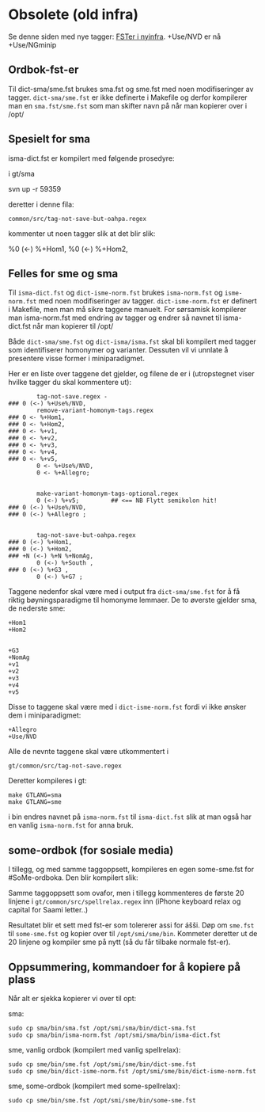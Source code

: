 # Obsolete (old infra)

Se denne siden med nye tagger: [FSTer i nyinfra](/lang//sme/KompilereFST.html). +Use/NVD er nå +Use/NGminip

## Ordbok-fst-er

Til dict-sma/sme.fst brukes sma.fst og sme.fst med noen modifiseringer av tagger. `dict-sma/sme.fst` er ikke definerte i Makefile og derfor kompilerer man en `sma.fst/sme.fst` som man skifter navn på når man kopierer over i /opt/

## Spesielt for sma

isma-dict.fst er kompilert med følgende prosedyre:

i gt/sma

svn up -r 59359

deretter i denne fila:

`common/src/tag-not-save-but-oahpa.regex`

kommenter ut noen tagger slik at det blir slik:

%0 (<-) %+Hom1,
%0 (<-) %+Hom2,

## Felles for sme og sma

Til `isma-dict.fst` og `dict-isme-norm.fst` brukes `isma-norm.fst` og `isme-norm.fst` med noen modifiseringer av tagger. `dict-isme-norm.fst` er definert i Makefile, men man må sikre taggene manuelt. For sørsamisk kompilerer man isma-norm.fst med endring av tagger og endrer så navnet til isma-dict.fst når man kopierer til /opt/

Både `dict-sma/sme.fst` og `dict-isma/isma.fst` skal bli kompilert med tagger som identifiserer homonymer og varianter.
Dessuten vil vi unnlate å presentere visse former i miniparadigmet.

Her er en liste over taggene det gjelder, og filene de er i (utropstegnet viser hvilke tagger du skal kommentere ut):

```
        tag-not-save.regex -
### 0 (<-) %+Use%/NVD,
        remove-variant-homonym-tags.regex
### 0 <- %+Hom1,
### 0 <- %+Hom2,
### 0 <- %+v1,
### 0 <- %+v2,
### 0 <- %+v3,
### 0 <- %+v4,
### 0 <- %+v5,
        0 <- %+Use%/NVD,
        0 <- %+Allegro;


        make-variant-homonym-tags-optional.regex
        0 (<-) %+v5;         ## <== NB Flytt semikolon hit!
### 0 (<-) %+Use%/NVD,
### 0 (<-) %+Allegro ;


        tag-not-save-but-oahpa.regex
### 0 (<-) %+Hom1,
### 0 (<-) %+Hom2,
### +N (<-) %+N %+NomAg,
        0 (<-) %+South ,
### 0 (<-) %+G3 ,
        0 (<-) %+G7 ;
```

Taggene nedenfor skal være med i output fra `dict-sma/sme.fst` for å få riktig bøyningsparadigme til homonyme lemmaer. De to øverste gjelder sma, de nederste sme:

```
+Hom1
+Hom2


+G3
+NomAg
+v1
+v2
+v3
+v4
+v5
```

Disse to taggene skal være med i `dict-isme-norm.fst` fordi vi ikke ønsker dem i miniparadigmet:

```
+Allegro
+Use/NVD
```

Alle de nevnte taggene skal være utkommentert i

`gt/common/src/tag-not-save.regex`

Deretter kompileres i gt:

```
make GTLANG=sma
make GTLANG=sme
```

i bin endres navnet på `isma-norm.fst` til `isma-dict.fst` slik at man også har en
vanlig `isma-norm.fst` for anna bruk.

## some-ordbok (for sosiale media)

I tillegg, og med samme taggoppsett, kompileres en egen some-sme.fst for #SoMe-ordboka.
Den blir kompilert slik:

Samme taggoppsett som ovafor, men i tillegg kommenteres de første 20 linjene i
`gt/common/src/spellrelax.regex` inn (iPhone keyboard relax og capital for Saami letter..)

Resultatet blir et sett med fst-er som tolererer assi for ášši. Døp om `sme.fst` til `some-sme.fst`
og kopier over til `/opt/smi/sme/bin`. Kommeter deretter ut de 20 linjene og kompiler sme
på nytt (så du får tilbake normale fst-er).

## Oppsummering, kommandoer for å kopiere på plass

Når alt er sjekka kopierer vi over til opt:

sma:

```
sudo cp sma/bin/sma.fst /opt/smi/sma/bin/dict-sma.fst
sudo cp sma/bin/isma-norm.fst /opt/smi/sma/bin/isma-dict.fst
```

sme, vanlig ordbok (kompilert med vanlig spellrelax):

```
sudo cp sme/bin/sme.fst /opt/smi/sme/bin/dict-sme.fst
sudo cp sme/bin/dict-isme-norm.fst /opt/smi/sme/bin/dict-isme-norm.fst
```

sme, some-ordbok (kompilert med some-spellrelax):

```
sudo cp sme/bin/sme.fst /opt/smi/sme/bin/some-sme.fst
```
